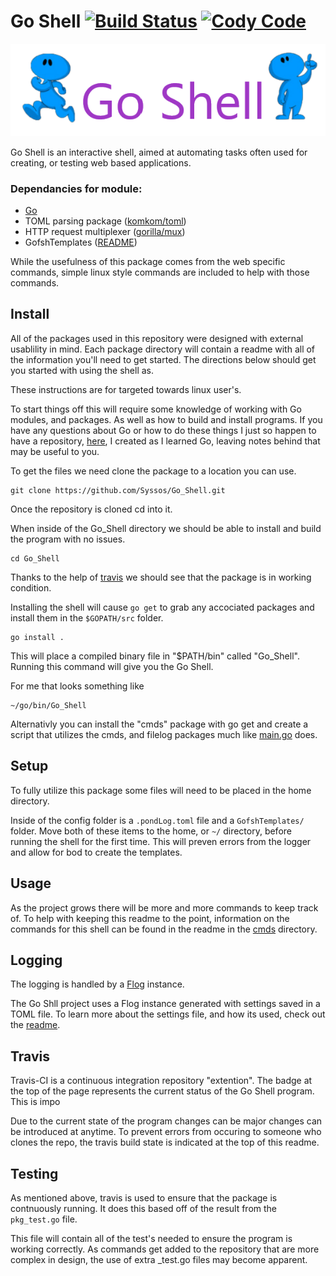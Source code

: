# Go Shell [![Build Status](https://travis-ci.com/Syssos/Go_Shell.svg?branch=main)](https://travis-ci.com/github/Syssos/Go_Shell)  [![Cody Code](https://syssos.app/static/images/index/cody_code.svg)](https://syssos.app)

<p align="center">
  <img src="https://github.com/Syssos/Go_Shell/blob/main/etc/images/Go_Shell.png" alt="Go Shell img"/>
</p>

Go Shell is an interactive shell, aimed at automating tasks often used for creating, or testing web based applications. 

### Dependancies for module:
- [Go](https://golang.org/)
- TOML parsing package ([komkom/toml](https://github.com/komkom/toml))
- HTTP request multiplexer ([gorilla/mux](https://github.com/gorilla/mux))
- GofshTemplates ([README](https://github.com/Syssos/Go_Shell/tree/main/settings/GofshTemplates/README.md))

While the usefulness of this package comes from the web specific commands, simple linux style commands are included to help with those commands.

## Install

All of the packages used in this repository were designed with external usablility in mind. Each package directory will contain a readme with all of the information you'll need to get started. The directions below should get you started with using the shell as.

These instructions are for targeted towards linux user's.

To start things off this will require some knowledge of working with Go modules, and packages. As well as how to build and install programs. If you have any questions about Go or how to do these things I just so happen to have a repository, [here](https://github.com/Syssos/Learning_Go), I created as I learned Go, leaving notes behind that may be useful to you.

To get the files we need clone the package to a location you can use.

``` 
git clone https://github.com/Syssos/Go_Shell.git

```
Once the repository is cloned cd into it. 

When inside of the Go_Shell directory we should be able to install and build the program with no issues.
```
cd Go_Shell
```
Thanks to the help of [travis](#travis) we should see that the package is in working condition. 

Installing the shell will cause ```go get``` to grab any accociated packages and install them in the ```$GOPATH/src``` folder.

```
go install .
```

This will place a compiled binary file in "$PATH/bin" called "Go_Shell". Running this command will give you the Go Shell.

For me that looks something like
```
~/go/bin/Go_Shell
```
Alternativly you can install the "cmds" package with go get and create a script that utilizes the cmds, and filelog packages much like [main.go](https://github.com/Syssos/Go_Shell/blob/main/main.go) does.

## Setup
To fully utilize this package some files will need to be placed in the home directory.

Inside of the config folder is a `.pondLog.toml` file and a `GofshTemplates/` folder. Move both of these items to the home, or `~/` directory, before running the shell for the first time. This will preven errors from the logger and allow for bod to create the templates.

## Usage
As the project grows there will be more and more commands to keep track of. To help with keeping this readme to the point, information on the commands for this shell can be found in the readme in the [cmds](https://github.com/Syssos/Go_Shell/tree/main/cmds) directory.

## Logging
The logging is handled by a [Flog](https://github.com/Syssos/Go_Shell/tree/main/filelog#filelog) instance. 

The Go Shll project uses a Flog instance generated with settings saved in a TOML file. To learn more about the settings file, and how its used, check out the [readme](https://github.com/Syssos/Go_Shell/tree/main/config).

## Travis
Travis-CI is a continuous integration repository "extention". The badge at the top of the page represents the current status of the Go Shell program. This is impo

Due to the current state of the program changes can be major changes can be introduced at anytime. To prevent errors from occuring to someone who clones the repo, the travis build state is indicated at the top of this readme. 

## Testing 

As mentioned above, travis is used to ensure that the package is contnuously running. It does this based off of the result from the `pkg_test.go` file.

This file will contain all of the test's needed to ensure the program is working correctly. As commands get added to the repository that are more complex in design, the use of extra _test.go files may become apparent.